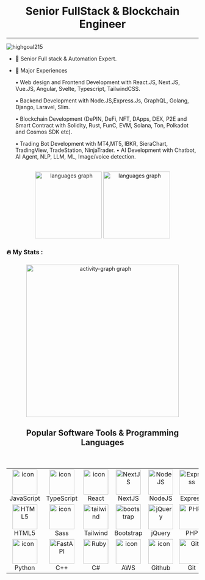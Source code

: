 ###

<h1 align="center">Senior FullStack & Blockchain Engineer</h1>
<hr/>
<p align="left" fontsize="14"> <img src="https://komarev.com/ghpvc/?username=aidenwong812&label=Profile%20views&color=0e75b6&style=flat" alt="highgoal215" /> </p>

- 🌱 Senior Full stack & Automation Expert.

- 🌱 Major Experiences

    • Web design and Frontend Development with React.JS, Next.JS, Vue.JS, Angular, Svelte, Typescript, TailwindCSS.
  
    • Backend Development with Node.JS,Express.Js, GraphQL, Golang, Django, Laravel, Slim.

    • Blockchain Development (DePIN, DeFi, NFT, DApps, DEX, P2E and Smart Contract with Solidity, Rust, FunC, EVM, Solana, Ton, Polkadot and Cosmos SDK etc).

    • Trading Bot Development with MT4,MT5, IBKR, SieraChart, TradingView, TradeStation, NinjaTrader.
    • AI Development with Chatbot, AI Agent, NLP, LLM, ML, Image/voice detection.
  


<br clear="both" />

<div align="center">
  <img
    src="https://github-readme-stats.vercel.app/api/top-langs?username=highgoal215&locale=en&hide_title=true&layout=compact&card_width=420&langs_count=8&theme=dracula&hide_border=true&order=2"
    height="175"
    alt="languages graph" />
  <img
    src="https://streak-stats.demolab.com/?user=highgoal215&theme=neon&hide_border=true&card_width=420"
    height="175"
    alt="languages graph" />
</div>


<h3 align="left">🔥   My Stats :</h3>

###

<div align="center">
  <img src="https://github-readme-activity-graph.vercel.app/graph?username=pranav-bhatkar&area=true&hide_border=true&theme=github-dark" height="400" alt="activity-graph graph"  />
</div>

###

###

<h2 align="center">Popular Software Tools & Programming Languages</h2>

###

<br clear="both" />

<table align="center">
  <tr>
    <td align="center" width="128">
      <img
        src="https://techstack-generator.vercel.app/js-icon.svg"
        alt="icon"
        width="65"
        height="65" />
      <br />JavaScript
    </td>
    <td align="center" width="128">
      <img
        src="https://techstack-generator.vercel.app/ts-icon.svg"
        alt="icon"
        width="65"
        height="65" />
      <br />TypeScript
    </td>
    <td align="center" width="128">
      <img
        src="https://techstack-generator.vercel.app/react-icon.svg"
        alt="icon"
        width="65"
        height="65" />
      <br />React
    </td>
    <td align="center" width="128">
      <img
        src="https://skillicons.dev/icons?i=nextjs"
        width="65"
        height="65"
        alt="NextJS" />
      <br />NextJS
    </td>
    <td align="center" width="128">
      <img
        src="https://skillicons.dev/icons?i=nodejs"
        width="65"
        height="65"
        alt="NodeJS" />
      <br />NodeJS
    </td>
    <td align="center" width="128">
      <img
        src="https://skillicons.dev/icons?i=express"
        width="65"
        height="65"
        alt="Express" />
      <br />Express
    </td>
    <td align="center" width="128">
      <img
        src="https://skillicons.dev/icons?i=mongodb"
        width="65"
        height="65"
        alt="MongoDB" />
      <br />MongoDB
    </td>
    <td align="center" width="128">
      <img
        src="https://techstack-generator.vercel.app/mysql-icon.svg"
        alt="icon"
        width="65"
        height="65" />
      <br />MySQL
    </td>
  </tr>
  <tr>
    <td align="center" width="128">
      <img
        src="https://skillicons.dev/icons?i=html"
        width="65"
        height="65"
        alt="HTML5" />
      <br />HTML5
    </td>
    <td align="center" width="128">
      <img
        src="https://techstack-generator.vercel.app/sass-icon.svg"
        alt="icon"
        width="65"
        height="65" />
      <br />Sass
    </td>
    <td align="center" width="128">
      <img
        src="https://skillicons.dev/icons?i=tailwind"
        width="65"
        height="65"
        alt="tailwind" />
      <br />Tailwind
    </td>
    <td align="center" width="128">
      <img
        src="https://skillicons.dev/icons?i=bootstrap"
        width="65"
        height="65"
        alt="bootstrap" />
        <br />Bootstrap
    </td>
    <td align="center" width="128">
      <img
        src="https://skillicons.dev/icons?i=jquery"
        width="65"
        height="65"
        alt="jQuery" />
      <br />jQuery
    </td>
    <td align="center" width="128">
      <img
      src="https://skillicons.dev/icons?i=php"
      width="65"
      height="65"
        alt="PHP" />
      <br />PHP
    </td>
    <td align="center" width="128">
      <img
        src="https://techstack-generator.vercel.app/webpack-icon.svg"
        alt="icon"
        width="65"
        height="65" />
      <br />Webpack
    </td>
    <td align="center" width="128">
      <img
        src="https://skillicons.dev/icons?i=vscode"
        width="65"
        height="65"
        alt="VsCode" />
      <br />VsCode
    </td>
  </tr>
  <tr>
    <td align="center" width="128">
      <img
        src="https://techstack-generator.vercel.app/python-icon.svg"
        alt="icon"
        width="65"
        height="65" />
      <br />Python
    </td>
    <td align="center" width="128">
      <img
        src="https://techstack-generator.vercel.app/cpp-icon.svg"
        width="65"
        height="65"
        alt="FastAPI" />
      <br />C++
    </td>
    <td align="center" width="128">
      <img
        src="https://techstack-generator.vercel.app/csharp-icon.svg"
        width="65"
        height="65"
        alt="Ruby" />
      <br />C#
    </td>
    <td align="center" width="128">
      <img
        src="https://techstack-generator.vercel.app/aws-icon.svg"
        alt="icon"
        width="65"
        height="65" />
      <br />AWS
    </td>
    <td align="center" width="128">
      <img
        src="https://techstack-generator.vercel.app/github-icon.svg"
        alt="icon"
        width="65"
        height="65" />
      <br />Github
    </td>
    <td align="center" width="128">
      <img
        src="https://user-images.githubusercontent.com/25181517/192108372-f71d70ac-7ae6-4c0d-8395-51d8870c2ef0.png"
        width="65"
        height="65"
        alt="Git" />
      <br />Git
    </td>
    <td align="center" width="128">
      <img
        src="https://skillicons.dev/icons?i=qt"
        width="65"
        height="65"
        alt="MongoDB" />
      <br />Qt
    </td>
    <td align="center" width="128">
      <img
        src="https://skillicons.dev/icons?i=postgres"
        width="65"
        height="65"
        alt="PostgreSQL" />
      <br />PostgreSQL
    </td>
  </tr>
</table>
